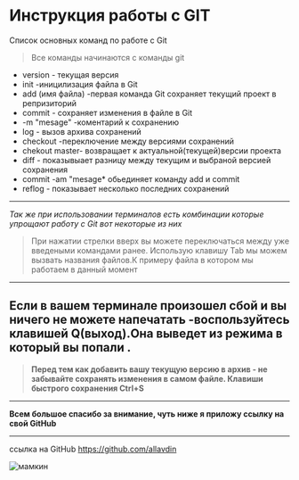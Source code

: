 # Инструкция работы с GIT
Список основных команд по работе с Git
>Все команды начинаются с команды git
* version - текущая версия 
* init -иницилизация файла в Git
* add (имя файла) -первая команда Git сохраняет текущий проект в репризиторий 
* commit - сохраняет изменения в файле в Git
* -m "mesage" -коментарий к сохранению
* log - вызов архива сохранений
* checkout -переключение между версиями сохранений
* chekout master- возвращает к актуальной(текущей)версии проекта
* diff - показывыает разницу между текущим и выбраной версией сохранения 
* commit -am "mesage* обьединяет команду add и commit
* reflog - показывает несколько последних сохранений
---
*Так же при использовании терминалов есть комбинации которые упрощают работу с Git* *вот некоторые из них*
>При нажатии стрелки вверх вы можете переключаться между уже введеными командами ранее.
>Использую клавишу Tab мы можем вызвать названия файлов.К примеру файла в котором мы работаем в данный момент
---
**Если в вашем терминале произошел сбой и вы ничего не можете напечатать -воспользуйтесь клавишей Q(выход).Она выведет из режима в который вы попали .**
---
>**Перед тем как добавить вашу текущую версию в архив - не забывайте сохранять изменения в самом файле. Клавиши быстрого сохранения Ctrl+S**
---
**Всем большое спасибо за внимание, чуть ниже я приложу ссылку на свой GitHub**

---

 ссылка на GitHub https://github.com/allavdin


![мамкин](мамкин.jpg "Моя остановочка")
